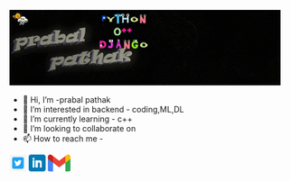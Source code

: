 [![prabal pathak](icons/prabal.gif)](https://twitter.com/PrabalP56179978)


- 👋 Hi, I’m -prabal pathak
- 👀 I’m interested in backend - coding,ML,DL
- 🌱 I’m currently learning -  c++
- 💞️ I’m looking to collaborate on 
- 📫 How to reach me - 
<p>
<a href="https://twitter.com/PrabalP56179978"><img height="30" src="icons/twitter.jpg"></a>
<a href="linkedin.com/in/prabal-pathak-9a27451b6"><img height="30" src="icons/linkedin.png"></a>
<a href="prabal01pathak@gmail.com"><img height= "30" src="icons/gmail.png"></a>
</p>